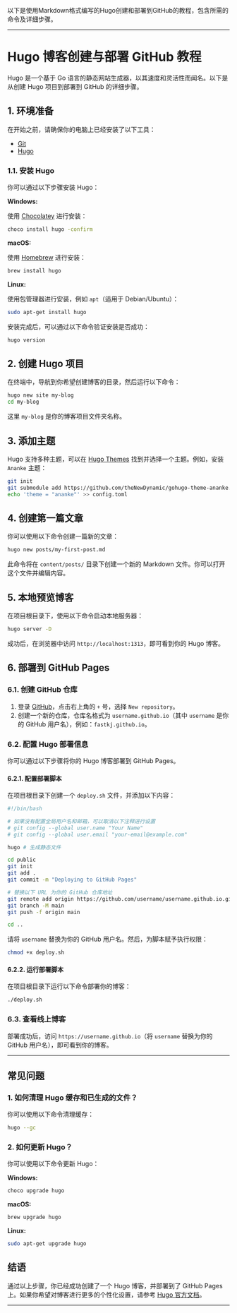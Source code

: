 以下是使用Markdown格式编写的Hugo创建和部署到GitHub的教程，包含所需的命令及详细步骤。

---

# Hugo 博客创建与部署 GitHub 教程

Hugo 是一个基于 Go 语言的静态网站生成器，以其速度和灵活性而闻名。以下是从创建 Hugo 项目到部署到 GitHub 的详细步骤。

## 1. 环境准备

在开始之前，请确保你的电脑上已经安装了以下工具：

- [Git](https://git-scm.com/)
- [Hugo](https://gohugo.io/)

### 1.1. 安装 Hugo

你可以通过以下步骤安装 Hugo：

**Windows:**

使用 [Chocolatey](https://chocolatey.org/) 进行安装：

```bash
choco install hugo -confirm
```

**macOS:**

使用 [Homebrew](https://brew.sh/) 进行安装：

```bash
brew install hugo
```

**Linux:**

使用包管理器进行安装，例如 `apt`（适用于 Debian/Ubuntu）：

```bash
sudo apt-get install hugo
```

安装完成后，可以通过以下命令验证安装是否成功：

```bash
hugo version
```

## 2. 创建 Hugo 项目

在终端中，导航到你希望创建博客的目录，然后运行以下命令：

```bash
hugo new site my-blog
cd my-blog
```

这里 `my-blog` 是你的博客项目文件夹名称。

## 3. 添加主题

Hugo 支持多种主题，可以在 [Hugo Themes](https://themes.gohugo.io/) 找到并选择一个主题。例如，安装 `Ananke` 主题：

```bash
git init
git submodule add https://github.com/theNewDynamic/gohugo-theme-ananke.git themes/ananke
echo 'theme = "ananke"' >> config.toml
```

## 4. 创建第一篇文章

你可以使用以下命令创建一篇新的文章：

```bash
hugo new posts/my-first-post.md
```

此命令将在 `content/posts/` 目录下创建一个新的 Markdown 文件。你可以打开这个文件并编辑内容。

## 5. 本地预览博客

在项目根目录下，使用以下命令启动本地服务器：

```bash
hugo server -D
```

成功后，在浏览器中访问 `http://localhost:1313`，即可看到你的 Hugo 博客。

## 6. 部署到 GitHub Pages

### 6.1. 创建 GitHub 仓库

1. 登录 [GitHub](https://github.com/)，点击右上角的 `+` 号，选择 `New repository`。
2. 创建一个新的仓库，仓库名格式为 `username.github.io`（其中 `username` 是你的 GitHub 用户名），例如：`fastkj.github.io`。

### 6.2. 配置 Hugo 部署信息

你可以通过以下步骤将你的 Hugo 博客部署到 GitHub Pages。

#### 6.2.1. 配置部署脚本

在项目根目录下创建一个 `deploy.sh` 文件，并添加以下内容：

```bash
#!/bin/bash

# 如果没有配置全局用户名和邮箱，可以取消以下注释进行设置
# git config --global user.name "Your Name"
# git config --global user.email "your-email@example.com"

hugo # 生成静态文件

cd public
git init
git add .
git commit -m "Deploying to GitHub Pages"

# 替换以下 URL 为你的 GitHub 仓库地址
git remote add origin https://github.com/username/username.github.io.git
git branch -M main
git push -f origin main

cd ..
```

请将 `username` 替换为你的 GitHub 用户名。然后，为脚本赋予执行权限：

```bash
chmod +x deploy.sh
```

#### 6.2.2. 运行部署脚本

在项目根目录下运行以下命令部署你的博客：

```bash
./deploy.sh
```

### 6.3. 查看线上博客

部署成功后，访问 `https://username.github.io`（将 `username` 替换为你的 GitHub 用户名），即可看到你的博客。

---

## 常见问题

### 1. 如何清理 Hugo 缓存和已生成的文件？

你可以使用以下命令清理缓存：

```bash
hugo --gc
```

### 2. 如何更新 Hugo？

你可以使用以下命令更新 Hugo：

**Windows:**

```bash
choco upgrade hugo
```

**macOS:**

```bash
brew upgrade hugo
```

**Linux:**

```bash
sudo apt-get upgrade hugo
```

## 结语

通过以上步骤，你已经成功创建了一个 Hugo 博客，并部署到了 GitHub Pages 上。如果你希望对博客进行更多的个性化设置，请参考 [Hugo 官方文档](https://gohugo.io/documentation/)。

---
